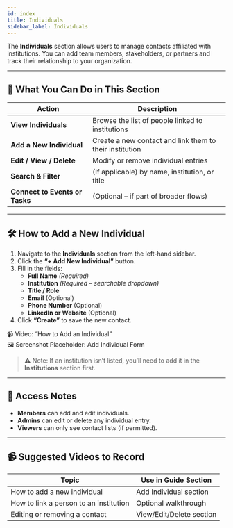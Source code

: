 ```yaml
---
id: index
title: Individuals
sidebar_label: Individuals
---
```



The **Individuals** section allows users to manage contacts affiliated with institutions. You can add team members, stakeholders, or partners and track their relationship to your organization.

---

## 🔹 What You Can Do in This Section

| Action               | Description |
|----------------------|-------------|
| **View Individuals** | Browse the list of people linked to institutions |
| **Add a New Individual** | Create a new contact and link them to their institution |
| **Edit / View / Delete** | Modify or remove individual entries |
| **Search & Filter** | (If applicable) by name, institution, or title |
| **Connect to Events or Tasks** | (Optional – if part of broader flows) |

---

## 🛠️ How to Add a New Individual

1. Navigate to the **Individuals** section from the left-hand sidebar.
2. Click the **“+ Add New Individual”** button.
3. Fill in the fields:
   - **Full Name** *(Required)*
   - **Institution** *(Required – searchable dropdown)*
   - **Title / Role**
   - **Email** (Optional)
   - **Phone Number** (Optional)
   - **LinkedIn or Website** (Optional)
4. Click **“Create”** to save the new contact.

📹 Video: “How to Add an Individual”  
🖼️ Screenshot Placeholder: Add Individual Form

> ⚠️ Note: If an institution isn’t listed, you’ll need to add it in the **Institutions** section first.

---

## 🔐 Access Notes

- **Members** can add and edit individuals.
- **Admins** can edit or delete any individual entry.
- **Viewers** can only see contact lists (if permitted).


---

## 📹 Suggested Videos to Record

| Topic                           | Use in Guide Section        |
|----------------------------------|-----------------------------|
| How to add a new individual     | Add Individual section      |
| How to link a person to an institution | Optional walkthrough |
| Editing or removing a contact   | View/Edit/Delete section    |

